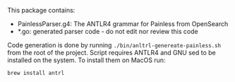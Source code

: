 
This package contains:
- PainlessParser.g4: The ANTLR4 grammar for Painless from OpenSearch
- *.go: generated parser code - do not edit nor review this code


Code generation is done by running `./bin/anltrl-genereate-painless.sh` from the root of the project.
Script requires ANTLR4 and GNU sed to be installed on the system. To install them on MacOS run:
```
brew install antrl
```